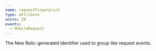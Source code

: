 ```yaml
---
name: requestFingerprint
type: attribute
units: ID
events:
  - MobileRequest
---
```


The New Relic-generated identifier used to group like request events.